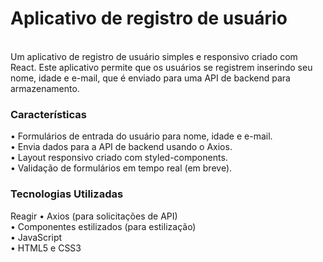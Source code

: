 <h1> Aplicativo de registro de usuário </h1>
<br>
Um aplicativo de registro de usuário simples e responsivo criado com React. Este aplicativo permite que os usuários se registrem inserindo seu nome, idade e e-mail, que é enviado para uma API de backend para armazenamento.

<h3> Características </h3>

• Formulários de entrada do usuário para nome, idade e e-mail.
<br>
• Envia dados para a API de backend usando o Axios.
<br>
• Layout responsivo criado com styled-components.
<br>
• Validação de formulários em tempo real (em breve).

<h3> Tecnologias Utilizadas </h3>

Reagir
• Axios (para solicitações de API)
<br>
• Componentes estilizados (para estilização)
<br>
• JavaScript 
<br>
• HTML5 e CSS3
